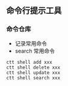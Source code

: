 ## 命令行提示工具

### 命令仓库

- 记录常用命令
- search 常用命令

```shell
ctt shell add xxx
ctt shell delete xxx
ctt shell update xxx
ctt shell search xxx
```
